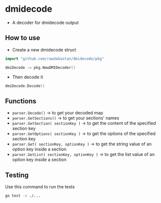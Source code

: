 # dmidecode

- A decoder for dmidecode output

## How to use

- Create a new dmidecode struct

```go
import "github.com/rawdaGastan/dmidecode/pkg"

dmiDecode := pkg.NewDMIDecoder()
```

- Then decode it

```go
dmiDecode.Decode()
```

## Functions

- `parser.Decode()` &rarr; to get your decoded map
- `parser.GetSections()` &rarr; to get your sections' names
- `parser.GetSection( sectionKey )` &rarr; to get the content of the specified section key
- `parser.GetOptions( sectionKey )` &rarr; to get the options of the specified section key
- `parser.Get( sectionKey, optionKey )` &rarr; to get the string value of an option key inside a section
- `parser.GetList( sectionKey, optionKey )` &rarr; to get the list value of an option key inside a section

## Testing

Use this command to run the tests

```bash
go test -v ./...
```
